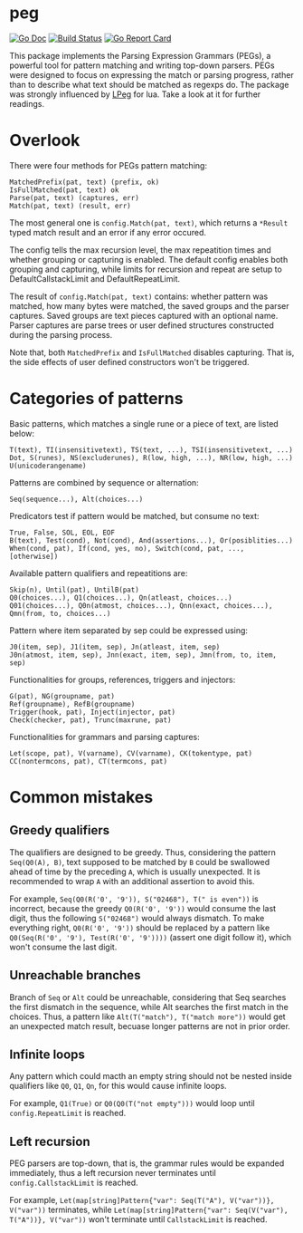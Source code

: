 # peg

[![Go Doc](https://godoc.org/github.com/hucsmn/peg?status.png)](https://godoc.org/github.com/hucsmn/peg)
[![Build Status](https://travis-ci.org/hucsmn/peg.svg?branch=master)](https://travis-ci.org/hucsmn/peg)
[![Go Report Card](https://goreportcard.com/badge/github.com/hucsmn/peg)](https://goreportcard.com/report/github.com/hucsmn/peg)

This package implements the Parsing Expression Grammars (PEGs),
a powerful tool for pattern matching and writing top-down parsers.
PEGs were designed to focus on expressing the match or parsing progress,
rather than to describe what text should be matched as regexps do.
The package was strongly influenced by [LPeg](http://www.inf.puc-rio.br/~roberto/lpeg/) for lua.
Take a look at it for further readings.

# Overlook

There were four methods for PEGs pattern matching:

```
MatchedPrefix(pat, text) (prefix, ok)
IsFullMatched(pat, text) ok
Parse(pat, text) (captures, err)
Match(pat, text) (result, err)
```

The most general one is `config.Match(pat, text)`, which returns a `*Result`
typed match result and an error if any error occured.

The config tells the max recursion level, the max repeatition times and
whether grouping or capturing is enabled. The default config enables
both grouping and capturing, while limits for recursion and repeat are
setup to DefaultCallstackLimit and DefaultRepeatLimit.

The result of `config.Match(pat, text)` contains:
whether pattern was matched, how many bytes were matched,
the saved groups and the parser captures.
Saved groups are text pieces captured with an optional name.
Parser captures are parse trees or user defined structures constructed
during the parsing process.

Note that, both `MatchedPrefix` and `IsFullMatched` disables capturing.
That is, the side effects of user defined constructors won't be triggered.

# Categories of patterns

Basic patterns, which matches a single rune or a piece of text,
are listed below:

```
T(text), TI(insensitivetext), TS(text, ...), TSI(insensitivetext, ...)
Dot, S(runes), NS(excluderunes), R(low, high, ...), NR(low, high, ...)
U(unicoderangename)
```

Patterns are combined by sequence or alternation:

```
Seq(sequence...), Alt(choices...)
```

Predicators test if pattern would be matched, but consume no text:

```
True, False, SOL, EOL, EOF
B(text), Test(cond), Not(cond), And(assertions...), Or(posiblities...)
When(cond, pat), If(cond, yes, no), Switch(cond, pat, ..., [otherwise])
```

Available pattern qualifiers and repeatitions are:

```
Skip(n), Until(pat), UntilB(pat)
Q0(choices...), Q1(choices...), Qn(atleast, choices...)
Q01(choices...), Q0n(atmost, choices...), Qnn(exact, choices...), Qmn(from, to, choices...)
```

Pattern where item separated by sep could be expressed using:

```
J0(item, sep), J1(item, sep), Jn(atleast, item, sep)
J0n(atmost, item, sep), Jnn(exact, item, sep), Jmn(from, to, item, sep)
```

Functionalities for groups, references, triggers and injectors:

```
G(pat), NG(groupname, pat)
Ref(groupname), RefB(groupname)
Trigger(hook, pat), Inject(injector, pat)
Check(checker, pat), Trunc(maxrune, pat)
```

Functionalities for grammars and parsing captures:

```
Let(scope, pat), V(varname), CV(varname), CK(tokentype, pat)
CC(nontermcons, pat), CT(termcons, pat)
```

# Common mistakes

## Greedy qualifiers

The qualifiers are designed to be greedy. Thus, considering the pattern
`Seq(Q0(A), B)`, text supposed to be matched by `B` could be swallowed
ahead of time by the preceding `A`, which is usually unexpected.
It is recommended to wrap `A` with an additional assertion to avoid this.

For example, `Seq(Q0(R('0', '9')), S("02468"), T(" is even"))` is incorrect,
because the greedy `Q0(R('0', '9'))` would consume the last digit, thus the
following `S("02468")` would always dismatch. To make everything right,
`Q0(R('0', '9'))` should be replaced by a pattern like
`Q0(Seq(R('0', '9'), Test(R('0', '9'))))` (assert one digit follow it),
which won't consume the last digit.

## Unreachable branches

Branch of `Seq` or `Alt` could be unreachable, considering that Seq searches
the first dismatch in the sequence, while Alt searches the first match in the
choices. Thus, a pattern like `Alt(T("match"), T("match more"))` would get an
unexpected match result, becuase longer patterns are not in prior order.

## Infinite loops

Any pattern which could macth an empty string should not be nested inside
qualifiers like `Q0`, `Q1`, `Qn`, for this would cause infinite loops.

For example, `Q1(True)` or `Q0(Q0(T("not empty")))` would loop until
`config.RepeatLimit` is reached.

## Left recursion

PEG parsers are top-down, that is, the grammar rules would be expanded
immediately, thus a left recursion never terminates until
`config.CallstackLimit` is reached.

For example, `Let(map[string]Pattern{"var": Seq(T("A"), V("var"))}, V("var"))`
terminates, while
`Let(map[string]Pattern{"var": Seq(V("var"), T("A"))}, V("var"))` won't
terminate until `CallstackLimit` is reached.